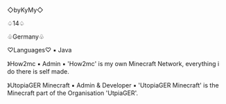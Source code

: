 ◇byKyMy◇

♤14♤

♧Germany♧

♡Languages♡
  ▪︎ Java

》How2mc
  ▪︎ Admin
  ▪︎ 'How2mc' is my own Minecraft Network, everything i do there is self made.

》UtopiaGER Minecraft
  ▪︎ Admin & Developer
  ▪︎ 'UtopiaGER Minecraft' is the Minecraft part of the Organisation 'UtpiaGER'.

<!---
byKyMy/byKyMy is a ✨ special ✨ repository because its `README.md` (this file) appears on your GitHub profile.
You can click the Preview link to take a look at your changes.
--->
